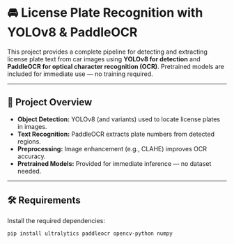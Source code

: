 # 🚘 License Plate Recognition with YOLOv8 & PaddleOCR

This project provides a complete pipeline for detecting and extracting license plate text from car images using **YOLOv8 for detection** and **PaddleOCR for optical character recognition (OCR)**. Pretrained models are included for immediate use — no training required.

---

## 🎯 Project Overview

- **Object Detection:** YOLOv8 (and variants) used to locate license plates in images.
- **Text Recognition:** PaddleOCR extracts plate numbers from detected regions.
- **Preprocessing:** Image enhancement (e.g., CLAHE) improves OCR accuracy.
- **Pretrained Models:** Provided for immediate inference — no dataset needed.

---
## 🛠️ Requirements

Install the required dependencies:

```bash
pip install ultralytics paddleocr opencv-python numpy
